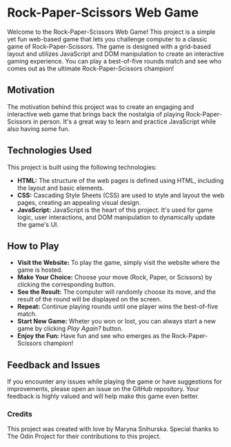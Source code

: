 # Rock-Paper-Scissors Web Game

Welcome to the Rock-Paper-Scissors Web Game! This project is a simple yet fun web-based game that lets you challenge computer to a classic game of Rock-Paper-Scissors. The game is designed with a grid-based layout and utilizes JavaScript and DOM manipulation to create an interactive gaming experience. You can play a best-of-five rounds match and see who comes out as the ultimate Rock-Paper-Scissors champion!

## Motivation
The motivation behind this project was to create an engaging and interactive web game that brings back the nostalgia of playing Rock-Paper-Scissors in person. It's a great way to learn and practice JavaScript while also having some fun.

## Technologies Used
This project is built using the following technologies:
* __HTML:__ The structure of the web pages is defined using HTML, including the layout and basic elements.
* __CSS:__ Cascading Style Sheets (CSS) are used to style and layout the web pages, creating an appealing visual design.
* __JavaScript:__ JavaScript is the heart of this project. It's used for game logic, user interactions, and DOM manipulation to dynamically update the game's UI.

## How to Play
* __Visit the Website:__ To play the game, simply visit the website where the game is hosted.
* __Make Your Choice:__ Choose your move (Rock, Paper, or Scissors) by clicking the corresponding button.
* __See the Result:__ The computer will randomly choose its move, and the result of the round will be displayed on the screen.
* __Repeat:__ Continue playing rounds until one player wins the best-of-five match.
* __Start New Game:__ Wheter you won or lost, you can always start a new game by clicking _Play Again?_ button.
* __Enjoy the Fun:__ Have fun and see who emerges as the Rock-Paper-Scissors champion!

## Feedback and Issues
If you encounter any issues while playing the game or have suggestions for improvements, please open an issue on the GitHub repository. Your feedback is highly valued and will help make this game even better.

### Credits
This project was created with love by Maryna Snihurska. Special thanks to The Odin Project for their contributions to this project.







